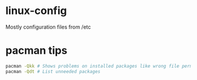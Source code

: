 # linux-config
Mostly configuration files from /etc

# pacman tips
```bash
pacman -Qkk # Shows problems on installed packages like wrong file permissions
pacman -Qdt # List unneeded packages
```
